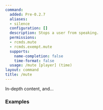 ```yaml
---
command:
  added: Pre-0.2.7
  aliases:
  - silence
  configuration: []
  description: Stops a user from speaking.
  permissions:
  - rcmds.mute
  - rcmds.exempt.mute
  supports:
    name-completion: false
    time-format: false
  usage: /mute [player] (time)
layout: command
title: /mute
---
```


In-depth content, and...

### Examples

